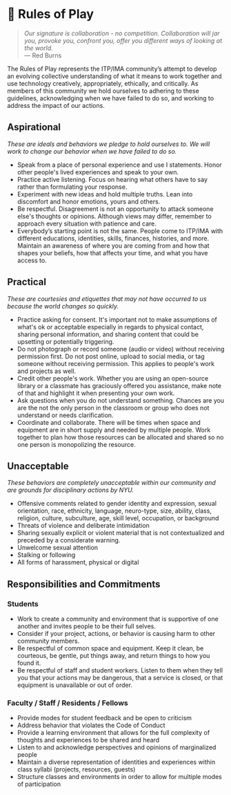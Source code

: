 # 🌈 Rules of Play

> *Our signature is collaboration - no competition. Collaboration will jar you, provoke you, confront you, offer you different ways of looking at the world.*<br/> — Red Burns

The Rules of Play represents the ITP/IMA community’s attempt to develop an evolving collective understanding of what it means to work together and use technology creatively, appropriately, ethically, and critically. As members of this community we hold ourselves to adhering to these guidelines, acknowledging when we have failed to do so, and working to address the impact of our actions.

## Aspirational

*These are ideals and behaviors we pledge to hold ourselves to. We will work to change our behavior when we have failed to do so.*

- Speak from a place of personal experience and use I statements. Honor other people's lived experiences and speak to your own.
- Practice active listening. Focus on hearing what others have to say rather than formulating your response.
- Experiment with new ideas and hold multiple truths. Lean into discomfort and honor emotions, yours and others.
- Be respectful. Disagreement is not an opportunity to attack someone else's thoughts or opinions. Although views may differ, remember to approach every situation with patience and care.
- Everybody’s starting point is not the same. People come to ITP/IMA with different educations, identities, skills, finances, histories, and more. Maintain an awareness of where you are coming from and how that shapes your beliefs, how that affects your time, and what you have access to.

## Practical

*These are courtesies and etiquettes that may not have occurred to us because the world changes so quickly.*

- Practice asking for consent. It's important not to make assumptions of what's ok or acceptable especially in regards to physical contact, sharing personal information, and sharing content that could be upsetting or potentially triggering.
- Do not photograph or record someone (audio or video) without receiving permission first. Do not post online, upload to social media, or tag someone without receiving permission. This applies to people's work and projects as well.
- Credit other people's work. Whether you are using an open-source library or a classmate has graciously offered you assistance, make note of that and highlight it when presenting your own work.
- Ask questions when you do not understand something. Chances are you are the not the only person in the classroom or group who does not understand or needs clarification.
- Coordinate and collaborate. There will be times when space and equipment are in short supply and needed by multiple people. Work together to plan how those resources can be allocated and shared so no one person is monopolizing the resource.

## Unacceptable

*These behaviors are completely unacceptable within our community and are grounds for disciplinary actions by NYU.*

- Offensive comments related to gender identity and expression, sexual orientation, race, ethnicity, language, neuro-type, size, ability, class, religion, culture, subculture, age, skill level, occupation, or background
- Threats of violence and deliberate intimidation
- Sharing sexually explicit or violent material that is not contextualized and preceded by a considerate warning.
- Unwelcome sexual attention
- Stalking or following
- All forms of harassment, physical or digital

## Responsibilities and Commitments

### Students

- Work to create a community and environment that is supportive of one another and invites people to be their full selves.
- Consider if your project, actions, or behavior is causing harm to other community members.
- Be respectful of common space and equipment. Keep it clean, be courteous, be gentle, put things away, and return things to how you found it.
- Be respectful of staff and student workers. Listen to them when they tell you that your actions may be dangerous, that a service is closed, or that equipment is unavailable or out of order.

### Faculty / Staff / Residents / Fellows

- Provide modes for student feedback and be open to criticism
- Address behavior that violates the Code of Conduct
- Provide a learning environment that allows for the full complexity of thoughts and experiences to be shared and heard
- Listen to and acknowledge perspectives and opinions of marginalized people
- Maintain a diverse representation of identities and experiences within class syllabi (projects, resources, guests)
- Structure classes and environments in order to allow for multiple modes of participation